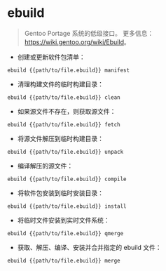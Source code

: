 # ebuild

> Gentoo Portage 系统的低级接口。
> 更多信息：<https://wiki.gentoo.org/wiki/Ebuild>。

- 创建或更新软件包清单：

`ebuild {{path/to/file.ebuild}} manifest`

- 清理构建文件的临时构建目录：

`ebuild {{path/to/file.ebuild}} clean`

- 如果源文件不存在，则获取源文件：

`ebuild {{path/to/file.ebuild}} fetch`

- 将源文件解压到临时构建目录：

`ebuild {{path/to/file.ebuild}} unpack`

- 编译解压的源文件：

`ebuild {{path/to/file.ebuild}} compile`

- 将软件包安装到临时安装目录：

`ebuild {{path/to/file.ebuild}} install`

- 将临时文件安装到实时文件系统：

`ebuild {{path/to/file.ebuild}} qmerge`

- 获取、解压、编译、安装并合并指定的 ebuild 文件：

`ebuild {{path/to/file.ebuild}} merge`